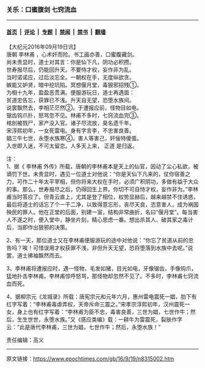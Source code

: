 ### 关乐：口蜜腹剑 七窍流血

---

#### [首页](../../../..?n8315002) &nbsp;|&nbsp; [评论](../../../../../epoch-comment?n8315002) &nbsp;|&nbsp; [专题](../../../../../epoch-special?n8315002) &nbsp;|&nbsp; [禁闻](../../../../../epoch-news?n8315002) &nbsp;|&nbsp; [禁书](../../../../../books?n8315002) &nbsp;|&nbsp; [翻墙](https://github.com/gfw-breaker/nogfw/blob/master/README.md?n8315002)


<div class="post_content" id="artbody" itemprop="articleBody">
 <!-- article content begin -->
 <p>
  【大纪元2016年09月19日讯】
  <br/>
  唐朝
  <ok href="https://www.epochtimes.com/gb/tag/%E6%9D%8E%E6%9E%97%E7%94%AB.html">
   李林甫
  </ok>
  ，心术奸而险。书工画亦善，口蜜腹藏剑。
  <br/>
  尚未贵显时，道士对其言：你是仙下凡，阴功必积攒。
  <br/>
  世寿报尽后，仍能回升天。不要恃才权，妄作非为乱。
  <br/>
  当时诺诺应，过后淡忘全。一朝权在手，无度纵欲贪。
  <br/>
  嫉能又妒贤，暗中挖坑陷。冥想偃月堂，毒狠邪招残①。
  <br/>
  为相十九年，盈盈恶贯满。便服游玩日，道士再遇面：
  <br/>
  贫道忠告忘，获罪已不浅。升天自无望，恐堕水族间。
  <br/>
  说罢飘然去，李相茫茫然②。于遭报应前，怪物目如电。
  <br/>
  锯齿钩爪扑，怒骂忽不见。林甫不多时，七窍流血完③。
  <br/>
  棺剖被戮尸，家产没入官。诸子尽流放，臭名遗千年。
  <br/>
  宋淳熙初年，一女死雷电。身有字言李，不忠害良善。
  <br/>
  娼三牛七世，永堕水族寒④。害人等害己，奸佞特傻蛋。
  <br/>
  入世即入迷，不可太留恋。人多天上来，
  <ok href="https://www.epochtimes.com/gb/tag/%E6%AD%A3%E9%81%93.html">
   正道
  </ok>
  是归返。
 </p>
 <p>
  注：
  <br/>
  1、据《
  <ok href="https://www.epochtimes.com/gb/tag/%E6%9D%8E%E6%9E%97%E7%94%AB.html">
   李林甫
  </ok>
  外传》所载，唐朝的李林甫本是天上的仙官，因动了尘心私欲，被谪罚下世。未贵显时，遇见一位道士对他说：“你是天仙下凡来的，仗你宿善之力，可作二十年太平宰相，但你将来大权在手时，必须广积阴功，多做有益于大众的事。那么，世寿报尽之后，仍得回生上界。你切不可自恃才权，妄作非为。”李林甫当时答应了。但青云直上，尤其是登了相位，权势显赫后，越来越禁不住诱惑，最后将道士的话忘了个一干二净，以致得意忘形，丧尽天良，恣意害人，成为祸国殃民的罪人。他在正堂的后面，别建一室，结构非常曲折，名曰“偃月堂”。每当害人不遂之时，便入堂中，静坐片刻，精心思虑一番。想出杀其人、破其家之毒计后，当即作出狠邪的决策。
 </p>
 <p>
  2、有一天，那位道士又在李林甫便服游玩的途中对他说：“你忘了贫道从前的忠告吗？唉！可惜误用才权获罪不浅，非但升天无望，恐将堕落到水族中去呢。”说罢，道士拂袖飘然而去。
 </p>
 <p>
  3、李林甫将遭报应时，遇一怪物，毛发如猪，目光如电，牙像锯齿，手像钩爪，猛地扑击李林甫。李林甫惊呼怒骂，那怪物却忽然不见了。不多时，李林甫七窍流血而死。
 </p>
 <p>
  4、据柳宗元《龙城录》所载：唐宪宗元和元年六月，惠州雷电震死一娼，肋下有红字写着：“李林甫毒虐弄权，天帝斥命三震之。”宋孝宗淳熙初年，汉州震死一女，身上也有红字写着：“李林甫为臣不忠，毒害良善，三世为娼，七世作牛；然后，生生世世，永堕水族。”又《感应类编》载：一耕牛为雷震死，裂肤作字云：“此是唐代李林甫，三世为娼，七世作牛；然后，永堕水族！”
 </p>
 <p>
  责任编辑：高义
 </p>
 <!-- article content end -->
 <div id="below_article_ad">
 </div>
</div>


---

原文链接：https://www.epochtimes.com/gb/16/9/19/n8315002.htm